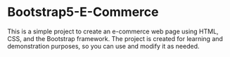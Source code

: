 # Bootstrap5-E-Commerce
This is a simple project to create an e-commerce web page using HTML, CSS, and the Bootstrap framework. The project is created for learning and demonstration purposes, so you can use and modify it as needed.
